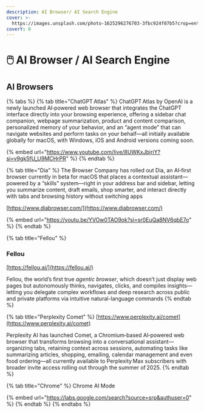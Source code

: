```yaml
---
description: AI Browser/ AI Search Engine
cover: >-
  https://images.unsplash.com/photo-1625296276703-3fbc924f07b5?crop=entropy&cs=srgb&fm=jpg&ixid=M3wxOTcwMjR8MHwxfHNlYXJjaHw1fHxzZWFyY2glMjBlbmdpbmV8ZW58MHx8fHwxNzE4NTk0MzA4fDA&ixlib=rb-4.0.3&q=85
coverY: 0
---
```


# 🖱️ AI Browser / AI Search Engine

## AI Browsers

{% tabs %}
{% tab title="ChatGPT Atlas" %}
ChatGPT Atlas by OpenAI is a newly launched AI‑powered web browser that integrates the ChatGPT interface directly into your browsing experience, offering a sidebar chat companion, webpage summarization, product and content comparison, personalized memory of your behavior, and an “agent mode” that can navigate websites and perform tasks on your behalf—all initially available globally for macOS, with Windows, iOS and Android versions coming soon.

{% embed url="https://www.youtube.com/live/8UWKxJbjriY?si=v9gk5fU_U9MCHrPR" %}
{% endtab %}

{% tab title="Dia" %}
The Browser Company has rolled out Dia, an AI‑first browser currently in beta for macOS that places a contextual assistant—powered by a “skills” system—right in your address bar and sidebar, letting you summarize content, draft emails, shop smarter, and interact directly with tabs and browsing history without switching apps

[https://www.diabrowser.com/](https://www.diabrowser.com/)

{% embed url="https://youtu.be/YVOw0TAO9ok?si=sr0EuQa8NV6qbE7o" %}
{% endtab %}

{% tab title="Fellou" %}
### Fellou

[https://fellou.ai/](https://fellou.ai/)

Fellou, the world’s first true _agentic browser_, which doesn’t just display web pages but autonomously thinks, navigates, clicks, and compiles insights—letting you delegate complex workflows and deep research across public and private platforms via intuitive natural-language commands
{% endtab %}

{% tab title="Perplexity Comet" %}
[https://www.perplexity.ai/comet](https://www.perplexity.ai/comet)

Perplexity AI has launched Comet, a Chromium‑based AI‑powered web browser that transforms browsing into a conversational assistant—organizing tabs, retaining context across sessions, automating tasks like summarizing articles, shopping, emailing, calendar management and even food ordering—all currently available to Perplexity Max subscribers with broader invite access rolling out through the summer of 2025.
{% endtab %}

{% tab title="Chrome" %}
Chrome AI Mode

{% embed url="https://labs.google.com/search?source=srp&authuser=0" %}
{% endtab %}
{% endtabs %}
